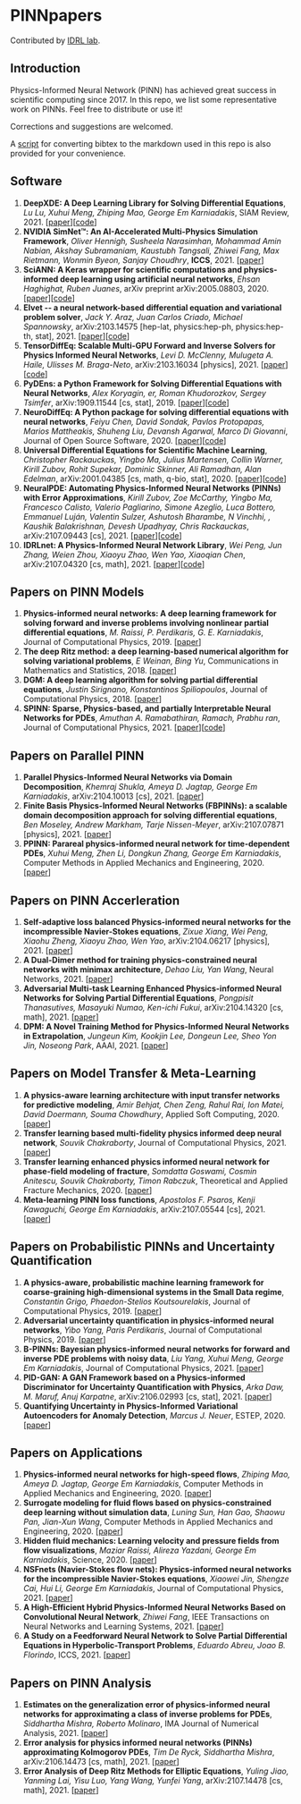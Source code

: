 # PINNpapers

Contributed by [IDRL lab](https://github.com/idrl-lab).

## Introduction

Physics-Informed Neural Network (PINN) has achieved great success in scientific computing since 2017. In this repo, we list some representative work on PINNs. Feel free to distribute or use it!

Corrections and suggestions are welcomed.

A [script](./ref_convert.py) for converting bibtex to the markdown used in this repo is also provided for your convenience.

## Software


1. **DeepXDE: A Deep Learning Library for Solving Differential Equations**, *Lu Lu, Xuhui Meng, Zhiping Mao, George Em Karniadakis*, SIAM Review, 2021. [[paper](https://epubs.siam.org/doi/pdf/10.1137/19M1274067)][[code](https://github.com/lululxvi/deepxde)]
2. **NVIDIA SimNet™: An AI-Accelerated Multi-Physics Simulation Framework**, *Oliver Hennigh, Susheela Narasimhan, Mohammad Amin Nabian, Akshay Subramaniam, Kaustubh Tangsali, Zhiwei Fang, Max Rietmann, Wonmin Byeon, Sanjay Choudhry*, **ICCS**, 2021. [[paper](https://link.springer.com/chapter/10.1007/978-3-030-77977-1_36)]
3. **SciANN: A Keras wrapper for scientific computations and physics-informed deep learning using artificial neural networks**, *Ehsan Haghighat, Ruben Juanes*, arXiv preprint arXiv:2005.08803, 2020. [[paper](https://www.sciencedirect.com/science/article/pii/S0045782520307374)][[code](https://github.com/sciann/sciann)]
4. **Elvet -- a neural network-based differential equation and variational problem solver**, *Jack Y. Araz, Juan Carlos Criado, Michael Spannowsky*, arXiv:2103.14575 [hep-lat, physics:hep-ph, physics:hep-th, stat], 2021. [[paper](https://arxiv.org/pdf/2103.14575)][[code](https://gitlab.com/elvet/elvet)]
5. **TensorDiffEq: Scalable Multi-GPU Forward and Inverse Solvers for Physics Informed Neural Networks**, *Levi D. McClenny, Mulugeta A. Haile, Ulisses M. Braga-Neto*, arXiv:2103.16034 [physics], 2021. [[paper](https://arxiv.org/pdf/2103.16034)][[code](https://github.com/tensordiffeq/TensorDiffEq)]
6. **PyDEns: a Python Framework for Solving Differential Equations with Neural Networks**, *Alex Koryagin, er, Roman Khudorozkov, Sergey Tsimfer*, arXiv:1909.11544 [cs, stat], 2019. [[paper]()][[code]()]
7. **NeuroDiffEq: A Python package for solving differential equations with neural networks**, *Feiyu Chen, David Sondak, Pavlos Protopapas, Marios Mattheakis, Shuheng Liu, Devansh Agarwal, Marco Di Giovanni*, Journal of Open Source Software, 2020. [[paper](https://joss.theoj.org/papers/10.21105/joss.01931)][[code](https://github.com/analysiscenter/pydens)]
8. **Universal Differential Equations for Scientific Machine Learning**, *Christopher Rackauckas, Yingbo Ma, Julius Martensen, Collin Warner, Kirill Zubov, Rohit Supekar, Dominic Skinner, Ali Ramadhan, Alan Edelman*, arXiv:2001.04385 [cs, math, q-bio, stat], 2020. [[paper](https://arxiv.org/pdf/2001.04385.pdf)][[code](https://github.com/ChrisRackauckas/universal_differential_equations)]
9. **NeuralPDE: Automating Physics-Informed Neural Networks (PINNs) with Error Approximations**, *Kirill Zubov, Zoe McCarthy, Yingbo Ma, Francesco Calisto, Valerio Pagliarino, Simone Azeglio, Luca Bottero, Emmanuel Luján, Valentin Sulzer, Ashutosh Bharambe, N Vinchhi, , Kaushik Balakrishnan, Devesh Upadhyay, Chris Rackauckas*, arXiv:2107.09443 [cs], 2021. [[paper](https://arxiv.org/pdf/2107.09443)][[code](https://github.com/SciML/NeuralPDE.jl)]
10. **IDRLnet: A Physics-Informed Neural Network Library**, *Wei Peng, Jun Zhang, Weien Zhou, Xiaoyu Zhao, Wen Yao, Xiaoqian Chen*, arXiv:2107.04320 [cs, math], 2021. [[paper](https://arxiv.org/pdf/2107.04320.pdf)][[code](https://github.com/idrl-lab/idrlnet)]

## Papers on PINN Models
1. **Physics-informed neural networks: A deep learning framework for solving forward and inverse problems involving nonlinear partial differential equations**, *M. Raissi, P. Perdikaris, G. E. Karniadakis*, Journal of Computational Physics, 2019. [[paper](https://www.sciencedirect.com/science/article/pii/S0021999118307125)]
2. **The deep Ritz method: a deep learning-based numerical algorithm for solving variational problems**, *E Weinan, Bing Yu*, Communications in Mathematics and Statistics, 2018. [[paper](https://link.springer.com/article/10.1007/s40304-018-0127-z)]
3. **DGM: A deep learning algorithm for solving partial differential equations**, *Justin Sirignano, Konstantinos Spiliopoulos*, Journal of Computational Physics, 2018. [[paper](https://www.sciencedirect.com/science/article/pii/S0021999118305527)]
4. **SPINN: Sparse, Physics-based, and partially Interpretable Neural Networks for PDEs**, *Amuthan A. Ramabathiran, Ramach, Prabhu ran*, Journal of Computational Physics, 2021. [[paper](https://www.sciencedirect.com/science/article/pii/S0021999121004952)][[code](https://github.com/nn4pde/SPINN)]

## Papers on Parallel PINN
1. **Parallel Physics-Informed Neural Networks via Domain Decomposition**, *Khemraj Shukla, Ameya D. Jagtap, George Em Karniadakis*, arXiv:2104.10013 [cs], 2021. [[paper](https://arxiv.org/pdf/2104.10013)]
2. **Finite Basis Physics-Informed Neural Networks (FBPINNs): a scalable domain decomposition approach for solving differential equations**, *Ben Moseley, Andrew Markham, Tarje Nissen-Meyer*, arXiv:2107.07871 [physics], 2021. [[paper](https://arxiv.org/pdf/2107.07871)]
3. **PPINN: Parareal physics-informed neural network for time-dependent PDEs**, *Xuhui Meng, Zhen Li, Dongkun Zhang, George Em Karniadakis*, Computer Methods in Applied Mechanics and Engineering, 2020. [[paper](https://arxiv.org/pdf/2104.10013)]
   
## Papers on PINN Accerleration
1. **Self-adaptive loss balanced Physics-informed neural networks for the incompressible Navier-Stokes equations**, *Zixue Xiang, Wei Peng, Xiaohu Zheng, Xiaoyu Zhao, Wen Yao*, arXiv:2104.06217 [physics], 2021. [[paper](https://arxiv.org/pdf/2104.06217)]
2. **A Dual-Dimer method for training physics-constrained neural networks with minimax architecture**, *Dehao Liu, Yan Wang*, Neural Networks, 2021. [[paper](https://www.sciencedirect.com/science/article/abs/pii/S0893608020304536)]
3. **Adversarial Multi-task Learning Enhanced Physics-informed Neural Networks for Solving Partial Differential Equations**, *Pongpisit Thanasutives, Masayuki Numao, Ken-ichi Fukui*, arXiv:2104.14320 [cs, math], 2021. [[paper](https://arxiv.org/pdf/2104.14320)]
4. **DPM: A Novel Training Method for Physics-Informed Neural Networks in Extrapolation**, *Jungeun Kim, Kookjin Lee, Dongeun Lee, Sheo Yon Jin, Noseong Park*, AAAI, 2021. [[paper](https://www.aaai.org/AAAI21Papers/AAAI-4849.KimJ.pdf)]

## Papers on Model Transfer & Meta-Learning

1. **A physics-aware learning architecture with input transfer networks for predictive modeling**, *Amir Behjat, Chen Zeng, Rahul Rai, Ion Matei, David Doermann, Souma Chowdhury*, Applied Soft Computing, 2020. [[paper](https://www.sciencedirect.com/science/article/abs/pii/S1568494620306037)]
2. **Transfer learning based multi-fidelity physics informed deep neural network**, *Souvik Chakraborty*, Journal of Computational Physics, 2021. [[paper](https://www.sciencedirect.com/science/article/pii/S0021999120307166)]
3. **Transfer learning enhanced physics informed neural network for phase-field modeling of fracture**, *Somdatta Goswami, Cosmin Anitescu, Souvik Chakraborty, Timon Rabczuk*, Theoretical and Applied Fracture Mechanics, 2020. [[paper](https://www.sciencedirect.com/science/article/abs/pii/S016784421930357X)]
4. **Meta-learning PINN loss functions**, *Apostolos F. Psaros, Kenji Kawaguchi, George Em Karniadakis*, arXiv:2107.05544 [cs], 2021. [[paper](https://arxiv.org/pdf/2107.05544.pdf)]

## Papers on Probabilistic PINNs and Uncertainty Quantification
1. **A physics-aware, probabilistic machine learning framework for coarse-graining high-dimensional systems in the Small Data regime**, *Constantin Grigo, Phaedon-Stelios Koutsourelakis*, Journal of Computational Physics, 2019. [[paper](https://www.sciencedirect.com/science/article/pii/S0021999119305261)]
2. **Adversarial uncertainty quantification in physics-informed neural networks**, *Yibo Yang, Paris Perdikaris*, Journal of Computational Physics, 2019. [[paper](https://www.sciencedirect.com/science/article/pii/S0021999119303584)]
3. **B-PINNs: Bayesian physics-informed neural networks for forward and inverse PDE problems with noisy data**, *Liu Yang, Xuhui Meng, George Em Karniadakis*, Journal of Computational Physics, 2021. [[paper](https://www.sciencedirect.com/science/article/pii/S0021999120306872)]
4. **PID-GAN: A GAN Framework based on a Physics-informed Discriminator for Uncertainty Quantification with Physics**, *Arka Daw, M. Maruf, Anuj Karpatne*, arXiv:2106.02993 [cs, stat], 2021. [[paper](https://arxiv.org/pdf/2106.02993)]
5. **Quantifying Uncertainty in Physics-Informed Variational Autoencoders for Anomaly Detection**, *Marcus J. Neuer*, ESTEP, 2020. [[paper](https://link.springer.com/chapter/10.1007/978-3-030-69367-1_3)]

## Papers on Applications
1. **Physics-informed neural networks for high-speed flows**, *Zhiping Mao, Ameya D. Jagtap, George Em Karniadakis*, Computer Methods in Applied Mechanics and Engineering, 2020. [[paper](https://www.sciencedirect.com/science/article/abs/pii/S0045782519306814)]
2. **Surrogate modeling for fluid flows based on physics-constrained deep learning without simulation data**, *Luning Sun, Han Gao, Shaowu Pan, Jian-Xun Wang*, Computer Methods in Applied Mechanics and Engineering, 2020. [[paper](https://www.sciencedirect.com/science/article/abs/pii/S004578251930622X)]
3. **Hidden fluid mechanics: Learning velocity and pressure fields from flow visualizations**, *Maziar Raissi, Alireza Yazdani, George Em Karniadakis*, Science, 2020. [[paper](https://science.sciencemag.org/content/367/6481/1026.full)]
4. **NSFnets (Navier-Stokes flow nets): Physics-informed neural networks for the incompressible Navier-Stokes equations**, *Xiaowei Jin, Shengze Cai, Hui Li, George Em Karniadakis*, Journal of Computational Physics, 2021. [[paper](https://www.sciencedirect.com/science/article/pii/S0021999120307257)]
5. **A High-Efficient Hybrid Physics-Informed Neural Networks Based on Convolutional Neural Network**, *Zhiwei Fang*, IEEE Transactions on Neural Networks and Learning Systems, 2021. [[paper](https://ieeexplore.ieee.org/abstract/document/9403414)]
6. **A Study on a Feedforward Neural Network to Solve Partial Differential Equations in Hyperbolic-Transport Problems**, *Eduardo Abreu, Joao B. Florindo*, ICCS, 2021. [[paper](https://link.springer.com/chapter/10.1007/978-3-030-77964-1_31)]

## Papers on PINN Analysis
1. **Estimates on the generalization error of physics-informed neural networks for approximating a class of inverse problems for PDEs**, *Siddhartha Mishra, Roberto Molinaro*, IMA Journal of Numerical Analysis, 2021. [[paper](https://academic.oup.com/imajna/advance-article-abstract/doi/10.1093/imanum/drab032/6297946)]
2. **Error analysis for physics informed neural networks (PINNs) approximating Kolmogorov PDEs**, *Tim De Ryck, Siddhartha Mishra*, arXiv:2106.14473 [cs, math], 2021. [[paper](https://arxiv.org/pdf/2106.14473.pdf)]
3. **Error Analysis of Deep Ritz Methods for Elliptic Equations**, *Yuling Jiao, Yanming Lai, Yisu Luo, Yang Wang, Yunfei Yang*, arXiv:2107.14478 [cs, math], 2021. [[paper](https://arxiv.org/pdf/2107.14478.pdf)]